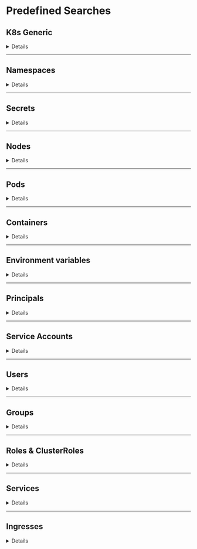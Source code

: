# Predefined Searches

## K8s Generic

<details>
<summary>Details</summary>

### K8s - k8s filtered by $filter
`Show all the K8s objects filtered by $filter (case insensitive search)`
  <details>
  <summary>e.g.: <i>K8s - k8s filtered by something</i></summary>
    <pre>
    MATCH(n:K8s)
    WHERE toLower(n.name) CONTAINS toLower($filter) 
    RETURN n</pre>
  </details>

### K8s - k8s tiller
`Show all the K8s objects related to tiller`
  <details>
  <summary>e.g.: <i>K8s - k8s tiller</i></summary>
    <pre>
    MATCH(k:K8s)
    WHERE toLower(k.name) CONTAINS toLower("tiller") 
    RETURN k</pre>
  </details>
</details>

---

## Namespaces

<details>
<summary>Details</summary>

### K8s - namespaces
`Show all the namespaces`
  <details>
  <summary>e.g.: <i>K8s - namespaces</i></summary>
    <pre>
    MATCH(n:K8sNamespace) RETURN n</pre>
  </details>

### K8s - namespaces filtered by $filter
`Show all the namespaces filtered by $filter (case insensitive search)`
  <details>
  <summary>e.g.: <i>K8s - namespaces filtered by default</i></summary>
    <pre>
    MATCH(n:K8sNamespace)
    WHERE toLower(n.name) CONTAINS toLower($filter) 
    RETURN n</pre>
  </details>

### K8s - namespaces with iam roles
`Show all the namespaces with permitted AWS IAM roles`
  <details>
  <summary>e.g.: <i>K8s - namespaces with iam roles</i></summary>
    <pre>
    MATCH(n:K8sNamespace)
    WHERE n.iam_amazonaws_com_permitted <> ""
    RETURN n</pre>
  </details>
</details>

---

## Secrets

<details>
<summary>Details</summary>

### K8s - secrets
`Show all the secrets`
  <details>
  <summary>e.g.: <i>K8s - secrets</i></summary>
    <pre>
    MATCH(s:K8sSecret) RETURN s</pre>
  </details>

### K8s - secrets with name filtered by $filter
`Show all the secrets whose name contains $filter (case insensitive search)`
  <details>
  <summary>e.g.: <i>K8s - secrets filtered by token</i></summary>
    <pre>
    MATCH(s:K8sSecret)
    WHERE toLower(s.name) CONTAINS toLower($filter) 
    RETURN s</pre>
  </details>

### K8s - secrets with value filtered by $filter
`Show all the secrets whose name contains $filter (case insensitive search)`
  <details>
  <summary>e.g.: <i>K8s - secrets with value filtered by AI</i></summary>
    <pre>
    MATCH(s:K8sSecret)
    WHERE any(text in s.values_cleartext WHERE text CONTAINS $filter) 
    RETURN s</pre>
  </details>

### K8s - secrets in $name
`Show all the secrets related to a name (it can be a namespace, pod...)`
  <details>
  <summary>e.g.: <i>K8s - secrets in kube-system</i></summary>
    <pre>
    MATCH(s:K8sSecret)-[r]-(k:K8s{name:$name})
    RETURN s,r,k</pre>
  </details>

### K8s - secrets with values
`Show all the secrets with values discovered`
  <details>
  <summary>e.g.: <i>K8s - secrets with values</i></summary>
    <pre>
    MATCH(s:K8sSecret)
    WHERE s.values <> []
    RETURN s</pre>
  </details>
</details>

---

## Nodes

<details>
<summary>Details</summary>

### K8s - nodes
`Show all the nodes`
  <details>
  <summary>e.g.: <i>K8s - nodes</i></summary>
    <pre>
    MATCH(n:K8sNode) RETURN n</pre>
  </details>

### K8s - nodes filtered by $filter
`Show all the nodes filtered by $filter (case insensitive search)`
  <details>
  <summary>e.g.: <i>K8s - nodes filtered by node_name</i></summary>
    <pre>
    MATCH(n:K8sNode)
    WHERE toLower(n.name) CONTAINS toLower($filter) 
    RETURN n</pre>
  </details>

### K8s - master nodes
`Show all the nodes with role master`
  <details>
  <summary>e.g.: <i>K8s - master nodes</i></summary>
    <pre>
    MATCH(n:K8sNode)
    WHERE n.role == "master"
    RETURN n</pre>
  </details>
</details>

---

## Pods

<details>
<summary>Details</summary>

### K8s - pods
`Show all the pods`
  <details>
  <summary>e.g.: <i>K8s - pods</i></summary>
    <pre>
    MATCH(p:K8sPod) RETURN p</pre>
  </details>

### K8s - pods filtered by $filter
`Show all the pods filtered by $filter (case insensitive search)`
  <details>
  <summary>e.g.: <i>K8s - pods filtered by super_pod</i></summary>
    <pre>
    MATCH(p:K8sPod)
    WHERE toLower(p.name) CONTAINS toLower($filter) 
    RETURN p</pre>
  </details>

### K8s - pods with iam role
`Show all the pods with iam role`
  <details>
  <summary>e.g.: <i>K8s - pods with iam role</i></summary>
    <pre>
    MATCH(p:K8sPod)
    WHERE p.iam_amazonaws_com_role <> ""
    RETURN p</pre>
  </details>

### K8s - priv pods
```
Show all the potential privileged pods:
- runAsUser == 0
- runAsNonRoot != True and runAsUser == ""
- runAsGroup < 50
- any group in supplementaryGroups < 50
- host_network == True
- host_pid == True
- host_ipc == True
- host_path == True and any of ['/', '/proc', '/sys', '/dev', '/var/run', 'docker.sock', 'crio.sock', '/kubelet', '/pki', '/home/admin', '/etc', '/kubernetes', '/manifests', '/root']
```
  <details>
  <summary>e.g.: <i>K8s - root pods</i></summary>
    <pre>
    MATCH(p:K8sPod)
    WHERE p.sc_runAsUser = 0 OR 
    p.sc_runAsNonRoot <> True AND p.sc_runAsUser = "" OR
    p.sc_runAsGroup < 50 OR
    any(grp in p.sc_supplemental_groups WHERE grp < 50) OR
    p.host_network OR
    p.host_pid OR
    p.host_ipc OR
    any(path IN p.host_path WHERE any( regex IN ["/", "/proc.*", "/sys.*", "/dev.*", "/var/run.*", ".*docker.sock", ".*crio.sock", ".*/kubelet.*", ".*/pki.*", "/home/admin.*", "/etc.*", ".*/kubernetes.*", ".*/manifests.*", "/root.*"] WHERE regex =~ path ))
    RETURN p</pre>
  </details>

### K8s - pods using secret $filter
`Show all the pods using a secret containing in its name $filter (no case sensitive)`
  <details>
  <summary>e.g.: <i>K8s - pods using secret token</i></summary>
    <pre>
    MATCH(s:K8sSecret) WHERE toLower(s.name) CONTAINS toLower($filter)
    MATCH(s)-[r:USE_SECRET]-(p:K8sPod)
    RETURN s,r,p</pre>
  </details>
</details>

---

## Containers

<details>
<summary>Details</summary>

### K8s - containers
`Show all the containers`
  <details>
  <summary>e.g.: <i>K8s - containers</i></summary>
    <pre>
    MATCH(c:K8sContainer) RETURN c</pre>
  </details>

### K8s - containers filtered by $filter
`Show all the containers filtered by $filter (case insensitive search)`
  <details>
  <summary>e.g.: <i>K8s - containers filtered by $filter</i></summary>
    <pre>
    MATCH(c:K8sContainer)
    WHERE toLower(c.name) CONTAINS toLower($filter) 
    RETURN c</pre>
  </details>

### K8s - priv containers
```
Show all the potential privileged pods:
- runAsUser == 0
- runAsNonRoot != True and (runAsUser == "" or runAsUser == 0)
- runAsGroup < 50
- allowPrivilegeEscalation is True
- privileged is True
- some capability is added
```
  <details>
  <summary>e.g.: <i>K8s - privileged containers</i></summary>
    <pre>
    MATCH(p:K8sContainer)
    WHERE p.sc_privileged = True OR
    size(p.sc_capabilities_add) > 0 OR
    .sc_runAsUser = 0 OR 
    p.sc_runAsNonRoot <> True AND (p.sc_runAsUser = "" OR p.sc_runAsUser = 0) OR
    p.sc_runAsGroup < 50 OR
    p.sc_allowPrivilegeEscalation = True
    RETURN p</pre>
  </details>
</details>

---

## Environment variables

<details>
<summary>Details</summary>

### K8s - envars
`Show all the environment variables`
  <details>
  <summary>e.g.: <i>K8s - envars</i></summary>
    <pre>
    MATCH(e:K8sEnvVar) RETURN e</pre>
  </details>

#### K8s - envars with value
`Show all the environment variables with a value not being a secret`
  <details>
  <summary>e.g.: <i>K8s - envars with value</i></summary>
    <pre>
    MATCH(e:K8sEnvVar)-[r:USE_ENV_VAR]-(c:K8sContainer)
    WHERE not r.value =~ '^secret:'
    RETURN e,r,c</pre>
  </details>

#### K8s - with name filtered by $filter
`Show all the envars filtered by $filter`
  <details>
  <summary>e.g.: <i>K8s - with name filtered by aws</i></summary>
    <pre>
    MATCH(e:K8sEnvVar)
    WHERE toLower(e.name) CONTAINS toLower($filter) 
    RETURN e</pre>
  </details>
</details>

---

## Principals

<details>
<summary>Details</summary>

*Principals group is the are the service accounts, users and groups together*

### K8s - ppals
`Show all the principals`
  <details>
  <summary>e.g.: <i>K8s - ppals</i></summary>
    <pre>
    MATCH(p:K8sPrincipal) RETURN p</pre>
  </details>

### K8s - ppals filtered by $filter
`Show all the principals filtered by $filter (case insensitive search)`
  <details>
  <summary>e.g.: <i>K8s - ppals filtered by carlospolop</i></summary>
    <pre>
    MATCH(p:K8sPrincipal)
    WHERE toLower(p.name) CONTAINS toLower($filter) 
    RETURN p</pre>
  </details>

### K8s - ppals that can escape
`Show all the principals that can potentially escape to the Node`
  <details>
  <summary>e.g.: <i>ppals that can escape</i></summary>
    <pre>
    MATCH(p:K8sPrincipal{potential_escape_to_node:True})
    RETURN p</pre>
  </details>

### K8s - paths to escape from $ppal with depth $depth
`Show the path to escape to a Node from the principal $ppal`
  <details>
  <summary>e.g.: <i>K8s - paths to escape from carlospolop with depth 1</i></summary>
    <pre>
    MATCH r = (p:K8sPrincipal{name:$ppal})-[:PRIVESC*..$depth]->(k:K8sPrincipal{potential_escape_to_node: True})
    WITH *, relationships(r) as privescs
    RETURN p,privescs,k</pre>
  </details>

### K8s - paths from $ppal1 to $ppal2 with depth $depth
`Show the path from the principal $ppal1 to the principal $ppal2`
  <details>
  <summary>e.g.: <i>K8s - paths from carlospolop to manolito with depth 2</i></summary>
    <pre>
    MATCH r = (p1:K8sPrincipal{name:$ppal1})-[:PRIVESC*..$depth]-(p2:K8sPrincipal{name:$ppal2})
    WITH *, relationships(r) as privescs
    RETURN p1,privescs,p2</pre>
  </details>

### K8s - $ppal privesc with depth $depth
`Show the privilege escalation path of the indicated ppal`
  <details>
  <summary>e.g.: <i>K8s - carlospolop privesc with depth 3</i></summary>
    <pre>
    MATCH r = (ppal:K8sPrincipal{name:$ppal})-[:PRIVESC*..]->(b)
    WITH *, relationships(r) as privescs
    RETURN ppal,privescs,b</pre>
  </details>

### K8s - $ppal iam privesc with depth $depth
`Show the privilege escalation path of the indicated ppal to a Pod with AWS IAM role`
  <details>
  <summary>e.g.: <i>K8s - carlospolop iam privesc with depth 2</i></summary>
    <pre>
    MATCH r = (ppal:K8sPrincipal{name:$ppal})-[:PRIVESC*..$depth]->(p:K8sPod) WHERE p.iam_amazonaws_com_role <> ""
    WITH *, relationships(r) as privescs
    RETURN ppal,privescs,p</pre>
  </details>

### K8s - $ppal gcp privesc with depth $depth
`Show the privilege escalation path of the indicated ppal`
  <details>
  <summary>e.g.: <i>K8s - carlospolop privesc with depth 2</i></summary>
    <pre>
    MATCH r = (ppal:K8sPrincipal{name:$ppal})-[:PRIVESC*..$depth]->(ppal2:K8sPrincipal)-[:HAS_CLOUD_PERMS]-(gcp_sa:GcpServiceAccount)
    WITH *, relationships(r) as privescs
    RETURN ppal,privescs,ppal2,gcp_sa</pre>
  </details>
</details>

---

## Service Accounts

<details>
<summary>Details</summary>

### K8s - sas
`Show all the service accounts`
  <details>
  <summary>e.g.: <i>K8s - sas</i></summary>
    <pre>
    MATCH(sa:K8sServiceAccount) RETURN sa</pre>
  </details>

### K8s - sas filtered by $filter
`Show all the service accounts filtered by $filter (case insensitive search)`
  <details>
  <summary>e.g.: <i>K8s - sas filtered by $filter</i></summary>
    <pre>
    MATCH(sa:K8sServiceAccount)
    WHERE toLower(sa.name) CONTAINS toLower($filter) 
    RETURN sa</pre>
  </details>

### K8s - sas inside $ns
`Show all the service accounts inside the namespace $ns`
  <details>
  <summary>e.g.: <i>K8s - sas inside $ns</i></summary>
    <pre>
    MATCH (ns:K8sNamespace{name:$ns})-[r:PART_OF]-(sa:K8sServiceAccount)
    RETURN ns,r,sa</pre>
  </details>
</details>

---

## Users

<details>
<summary>Details</summary>

### K8s - users
`Show all the users`
  <details>
  <summary>e.g.: <i>K8s - users</i></summary>
    <pre>
    MATCH(u:K8sUser) RETURN u</pre>
  </details>

### K8s - users filtered by $filter
`Show all the users filtered by $filter (case insensitive search)`
  <details>
  <summary>e.g.: <i>K8s - users filtered by carlospolop</i></summary>
    <pre>
    MATCH(u:K8sUser)
    WHERE toLower(u.name) CONTAINS toLower($filter) 
    RETURN u</pre>
  </details>
</details>

---

## Groups

<details>
<summary>Details</summary>

### K8s - groups
`Show all the groups`
  <details>
  <summary>e.g.: <i>K8s - groups</i></summary>
    <pre>
    MATCH(g:K8sGroup) RETURN g</pre>
  </details>

### K8s - groups filtered by $filter
`Show all the groups filtered by $filter (case insensitive search)`
  <details>
  <summary>e.g.: <i>K8s - groups filtered by admin</i></summary>
    <pre>
    MATCH(g:K8sGroup)
    WHERE toLower(g.name) CONTAINS toLower($filter) 
    RETURN g</pre>
  </details>

### K8s - unauthenticated users access
`Show the unauthenticated group access (system:unauthenticated)`
  <details>
  <summary>e.g.: <i>K8s - unauthenticated users access</i></summary>
    <pre>
    MATCH (g:K8sGroup)-[r:HAS_PERMS]->(b) WHERE WHERE g.name = "system:unauthenticated" or g.name = "system:anonymous"
    RETURN g,r,b</pre>
  </details>
</details>

---

## Roles & ClusterRoles

<details>
<summary>Details</summary>

### K8s - roles
`Show all the roles`
  <details>
  <summary>e.g.: <i>K8s - roles</i></summary>
    <pre>
    MATCH(r:K8sRole) RETURN r</pre>
  </details>

### K8s - clusterroles
`Show all the ClusterRoles`
  <details>
  <summary>e.g.: <i>K8s - clusterroles</i></summary>
    <pre>
    MATCH(cr:K8sClusterRole) RETURN cr</pre>
  </details>

### K8s - roles filtered by $filter
`Show all the Roles and ClusterRoles filtered by $filter (case insensitive search)`
  <details>
  <summary>e.g.: <i>K8s - roles filtered by $filter</i></summary>
    <pre>
    OPTIONAL MATCH(r:K8sRole)
    WHERE toLower(r.name) CONTAINS toLower($filter) 
    WITH r
    OPTIONAL MATCH(cr:K8sClusterRole)
    WHERE toLower(cr.name) CONTAINS toLower($filter) 
    RETURN r,cr</pre>
  </details>
</details>

---

## Services

<details>
<summary>Details</summary>

### K8s - svcs
`Show all the services`
  <details>
  <summary>e.g.: <i>K8s - svcs</i></summary>
    <pre>
    MATCH(svc:K8sService) RETURN svc</pre>
  </details>

### K8s - svcs filtered by $filter
`Show all the services filtered by $filter (case insensitive search)`
  <details>
  <summary>e.g.: <i>K8s - svcs filtered by $filter</i></summary>
    <pre>
    MATCH(svc:K8sService)
    WHERE toLower(svc.name) CONTAINS toLower($filter) 
    RETURN svc</pre>
  </details>

### K8s - exposed svcs
`Show all the services with a external IP or domain`
  <details>
  <summary>e.g.: <i>K8s - exposed svcs</i></summary>
    <pre>
    OPTIONAL MATCH(svc1:K8sService)-[r1:HAS_IP]-(ip:PublicIP)
    OPTIONAL MATCH(svc2:K8sService)-[r2:HAS_DOMAIN]-(dom:PublicDomain) WHERE dom.is_external = True
    RETURN svc1,r1,ip,svc2,r2,dom</pre>
  </details>

### K8s - unused svcs
`Show all the services that aren't related to any Pod`
  <details>
  <summary>e.g.: <i>K8s - unused svcs</i></summary>
    <pre>
    OPTIONAL MATCH (svc:K8sService)
    WHERE NOT EXISTS((svc)-[:HAS_SERVICE]-(:K8sPod))
    RETURN svc</pre>
  </details>
</details>

---

## Ingresses

<details>
<summary>Details</summary>

### K8s - ingresses
`Show all the ingresses`
  <details>
  <summary>e.g.: <i>K8s - ingresses</i></summary>
    <pre>
    MATCH(i:K8sIngress) RETURN i</pre>
  </details>

### K8s - ingresses filtered by $filter
`Show all the ingresses filtered by $filter (case insensitive search)`
  <details>
  <summary>e.g.: <i>K8s - ingresses filtered by $filter</i></summary>
    <pre>
    MATCH(i:K8sIngress)
    WHERE toLower(i.name) CONTAINS toLower($filter) 
    RETURN i</pre>
  </details>

### K8s - exposed svcs and ingresses
`Show all the services with an external IP or domain and all the ingresses`
  <details>
  <summary>e.g.: <i>K8s - exposed svcs and ingresses</i></summary>
    <pre>
    OPTIONAL MATCH(svc1:K8sService)-[r1:HAS_IP]-(ip:PublicIP)
    OPTIONAL MATCH(svc2:K8sService)-[r2:HAS_DOMAIN]-(dom:PublicDomain) WHERE dom.is_external = True
    OPTIONAL MATCH(i:K8sIngress)-[r3:TO_SERVICE]-(svc3:K8sService)
    RETURN svc1,r1,ip,svc2,r2,dom,i,r3,svc3</pre>
  </details>

### K8s - pods exposed via svcs and ingresses
`Show all the services with an external IP or domain and all the ingresses`
  <details>
  <summary>e.g.: <i>K8s - pods exposed via svcs and ingresses</i></summary>
    <pre>
    OPTIONAL MATCH(svc1:K8sService)-[r1:HAS_IP]-(ip:PublicIP)
    OPTIONAL MATCH(svc2:K8sService)-[r2:HAS_DOMAIN]-(dom:PublicDomain) WHERE dom.is_external = True
    OPTIONAL MATCH(i:K8sIngress)-[r3:TO_SERVICE]-(svc3:K8sService)
    WITH *,collect(svc1)+collect(svc2)+collect(svc3) as svcs
    UNWIND svcs as svc
    MATCH(p:K8sPod)-[r4:HAS_SERVICE]->(svc:K8sService)
    RETURN i,svc,p,r1,r2,r3,r4,ip,dom</pre>
  </details>

### K8s - privileged sas running in exposed pods
`Show all the service accounts with privilege escalation possibilities running in a pod accesible externally`
  <details>
  <summary>e.g.: <i>KK8s - sas running in exposed pods</i></summary>
    <pre>
    OPTIONAL MATCH(svc1:K8sService)-[:HAS_IP]-(ip:PublicIP)
    OPTIONAL MATCH(svc2:K8sService)-[:HAS_DOMAIN]-(dom:PublicDomain) WHERE dom.is_external = True
    OPTIONAL MATCH(i:K8sIngress)-[:TO_SERVICE]-(svc3:K8sService)
    WITH *,collect(svc1)+collect(svc2)+collect(svc3) as svcs
    UNWIND svcs as svc
    MATCH (svc)<-[:HAS_SERVICE]-(p:K8sPod)-[r:RUN_IN]-(sa:K8sServiceAccount)-[:PRIVESC]->(u)
    RETURN p,r,sa,svc,i</pre>
  </details>
</details>
</details>